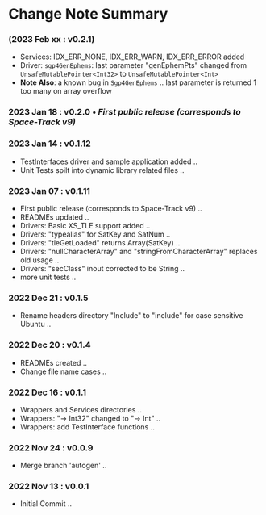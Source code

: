 # Change Note Summary


### (2023 Feb xx : v0.2.1)

- Services: IDX_ERR_NONE, IDX_ERR_WARN, IDX_ERR_ERROR added
- Driver: `sgp4GenEphems`: last parameter "genEphemPts" changed from `UnsafeMutablePointer<Int32>` to `UnsafeMutablePointer<Int>`
- **Note Also**: a known bug in `Sgp4GenEphems` .. last parameter is returned 1 too many on array overflow

### 2023 Jan 18 : v0.2.0 • _First public release (corresponds to Space-Track v9)_

### 2023 Jan 14 : v0.1.12

- TestInterfaces driver and sample application added ..
- Unit Tests spilt into dynamic library related files ..

### 2023 Jan 07 : v0.1.11

- First public release (corresponds to Space-Track v9) ..
- READMEs updated ..
- Drivers: Basic XS_TLE support added ..
- Drivers: "typealias" for SatKey and SatNum ..
- Drivers: "tleGetLoaded" returns Array(SatKey) ..
- Drivers: "nullCharacterArray" and "stringFromCharacterArray" replaces old usage ..
- Drivers: "secClass" inout corrected to be String ..
- more unit tests ..

### 2022 Dec 21 : v0.1.5

- Rename headers directory "Include" to "include" for case sensitive Ubuntu ..

### 2022 Dec 20 : v0.1.4

- READMEs created ..
- Change file name cases ..

### 2022 Dec 16 : v0.1.1

- Wrappers and Services directories ..
- Wrappers: "→ Int32" changed to "→ Int" ..
- Wrappers: add TestInterface functions ..

### 2022 Nov 24 : v0.0.9

- Merge branch 'autogen' ..

### 2022 Nov 13 : v0.0.1

- Initial Commit ..
